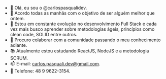 - 👋 Olá, eu sou o @carlospasqualidev.
- 👀 Acordo todas as manhãs com o objetivo de ser alguém melhor que ontem.
- 🌱 Estou em constante evolução no desenvolvimento Full Stack e cada vez mais busco aprender sobre metodologias ágeis, princípios como clean code, SOLID entre outros.
- 💞 ️Procuro colaborar com a comunidade passando o meu conhecimento adiante.
- 📚 Atualmente estou estudando ReactJS, NodeJS e a metodologia SCRUM.
- 📫 E-mail: carlos.pasquali.dev@gmail.com.
- 📱 Telefone: 48 9 9622-3154.



<!---
carlospasqualidev/carlospasqualidev is a ✨ special ✨ repository because its `README.md` (this file) appears on your GitHub profile.
You can click the Preview link to take a look at your changes.
--->
